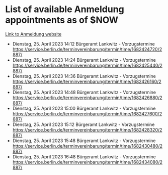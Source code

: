 # List of available Anmeldung appointments as of $NOW
[Link to Anmeldung website](https://service.berlin.de/terminvereinbarung/termin/tag.php?termin=1&anliegen[]=120686&dienstleisterlist=122210,122217,327316,122219,327312,122227,327314,122231,327346,122243,327348,122254,122252,329742,122260,329745,122262,329748,122271,327278,122273,327274,122277,327276,330436,122280,327294,122282,327290,122284,327292,122291,327270,122285,327266,122286,327264,122296,327268,150230,329760,122297,327286,122294,327284,122312,329763,122314,329775,122304,327330,122311,327334,122309,327332,317869,122281,327352,122279,329772,122283,122276,327324,122274,327326,122267,329766,122246,327318,122251,327320,122257,327322,122208,327298,122226,327300&herkunft=http%3A%2F%2Fservice.berlin.de%2Fdienstleistung%2F120686%2F)
- Dienstag, 25. April 2023 14:12 Bürgeramt Lankwitz - Vorzugstermine https://service.berlin.de/terminvereinbarung/termin/time/1682424720/2887/
- Dienstag, 25. April 2023 14:24 Bürgeramt Lankwitz - Vorzugstermine https://service.berlin.de/terminvereinbarung/termin/time/1682425440/2887/
- Dienstag, 25. April 2023 14:36 Bürgeramt Lankwitz - Vorzugstermine https://service.berlin.de/terminvereinbarung/termin/time/1682426160/2887/
- Dienstag, 25. April 2023 14:48 Bürgeramt Lankwitz - Vorzugstermine https://service.berlin.de/terminvereinbarung/termin/time/1682426880/2887/
- Dienstag, 25. April 2023 15:00 Bürgeramt Lankwitz - Vorzugstermine https://service.berlin.de/terminvereinbarung/termin/time/1682427600/2887/
- Dienstag, 25. April 2023 15:12 Bürgeramt Lankwitz - Vorzugstermine https://service.berlin.de/terminvereinbarung/termin/time/1682428320/2887/
- Dienstag, 25. April 2023 15:48 Bürgeramt Lankwitz - Vorzugstermine https://service.berlin.de/terminvereinbarung/termin/time/1682430480/2887/
- Dienstag, 25. April 2023 16:48 Bürgeramt Lankwitz - Vorzugstermine https://service.berlin.de/terminvereinbarung/termin/time/1682434080/2887/
